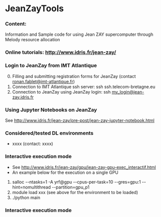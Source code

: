 # JeanZayTools

### Content:
Information and Sample code for using Jean ZAY supercomputer through Melody resource allocation

### Online tutorials: http://www.idris.fr/jean-zay/

### Login to JeanZay from IMT Atlantique
0. Filling and submitting registration forms for JeanZay (contact ronan.fablet@imt-atlantique.fr)
1. Connection to IMT Atlantique ssh server: ssh ssh.telecom-bretagne.eu
2. Connection to JeanZay using JeanZay login: ssh my_login@jean-zay.idris.fr

### Using Jupyter Notebooks on JeanZay
See http://www.idris.fr/jean-zay/pre-post/jean-zay-jupyter-notebook.html

### Considered/tested DL environments
- xxxx (contact: xxxx)

### Interactive execution mode 
- See http://www.idris.fr/jean-zay/gpu/jean-zay-gpu-exec_interactif.html
- An example below for the execution on a single GPU
1. salloc --ntasks=1 -A yrf@gpu --cpus-per-task=10 --gres=gpu:1 --hint=nomultithread --partition=gpu_p1
2. module load xxx (see above for the environment to be loaded)
3. ./python main

### Interactive execution mode 


